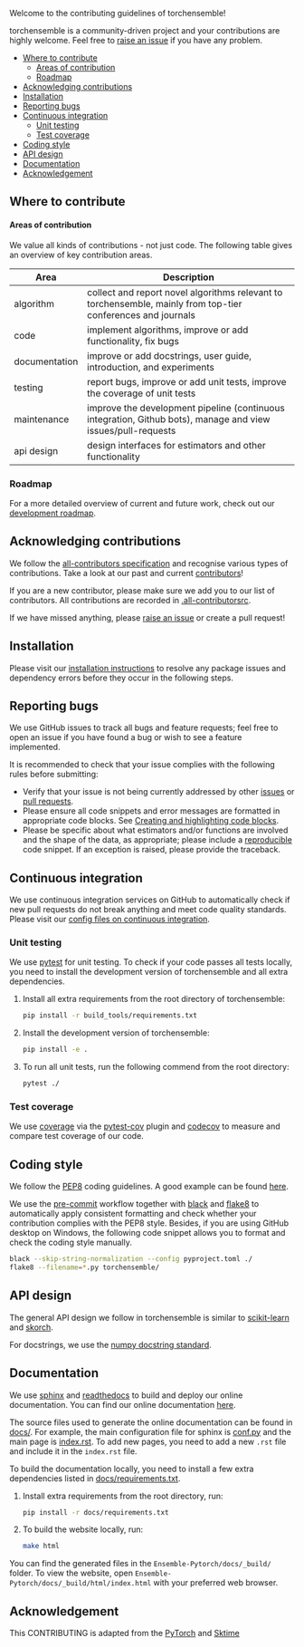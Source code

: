 Welcome to the contributing guidelines of torchensemble!

torchensemble is a community-driven project and your contributions are highly welcome. Feel free to [raise an issue](https://github.com/TorchEnsemble-Community/Ensemble-Pytorch/issues/new/choose) if you have any problem.

- [Where to contribute](#where-to-contribute)
    - [Areas of contribution](#areas-of-contribution)
  - [Roadmap](#roadmap)
- [Acknowledging contributions](#acknowledging-contributions)
- [Installation](#installation)
- [Reporting bugs](#reporting-bugs)
- [Continuous integration](#continuous-integration)
  - [Unit testing](#unit-testing)
  - [Test coverage](#test-coverage)
- [Coding style](#coding-style)
- [API design](#api-design)
- [Documentation](#documentation)
- [Acknowledgement](#acknowledgement)

Where to contribute
-------------------

#### Areas of contribution

We value all kinds of contributions - not just code. The following table gives an overview of key contribution areas.

| Area          | Description                                                                                                  |
|---------------|--------------------------------------------------------------------------------------------------------------|
| algorithm     | collect and report novel algorithms relevant to torchensemble, mainly from top-tier conferences and journals |
| code          | implement algorithms, improve or add functionality, fix bugs                                                 |
| documentation | improve or add docstrings, user guide, introduction, and experiments                                         |
| testing       | report bugs, improve or add unit tests, improve the coverage of unit tests                                   |
| maintenance   | improve the development pipeline (continuous integration, Github bots), manage and view issues/pull-requests |
| api design    | design interfaces for estimators and other functionality                                                     |

### Roadmap

For a more detailed overview of current and future work, check out our [development roadmap](https://ensemble-pytorch.readthedocs.io/en/stable/roadmap.html).

Acknowledging contributions
---------------------------

We follow the [all-contributors specification](https://allcontributors.org) and recognise various types of contributions. Take a look at our past and current [contributors](https://github.com/TorchEnsemble-Community/Ensemble-Pytorch/blob/master/CONTRIBUTORS.md)!

If you are a new contributor, please make sure we add you to our list of contributors. All contributions are recorded in [.all-contributorsrc](https://github.com/TorchEnsemble-Community/Ensemble-Pytorch/blob/master/.all-contributorsrc).

If we have missed anything, please [raise an issue](https://github.com/TorchEnsemble-Community/Ensemble-Pytorch/issues/new/choose) or create a pull request!

Installation
------------

Please visit our [installation instructions](https://ensemble-pytorch.readthedocs.io/en/stable/quick_start.html#installation) to resolve any package issues and dependency errors before they occur in the following steps.

Reporting bugs
--------------

We use GitHub issues to track all bugs and feature requests; feel free to open an issue if you have found a bug or wish to see a feature implemented.

It is recommended to check that your issue complies with the following rules before submitting:

- Verify that your issue is not being currently addressed by other [issues](https://github.com/TorchEnsemble-Community/Ensemble-Pytorch/issues) or [pull requests](https://github.com/TorchEnsemble-Community/Ensemble-Pytorch/pulls).
- Please ensure all code snippets and error messages are formatted in appropriate code blocks. See [Creating and highlighting code blocks](https://help.github.com/articles/creating-and-highlighting-code-blocks).
- Please be specific about what estimators and/or functions are involved and the shape of the data, as appropriate; please include a [reproducible](https://stackoverflow.com/help/mcve) code snippet. If an exception is raised, please provide the traceback.

Continuous integration
----------------------

We use continuous integration services on GitHub to automatically check if new pull requests do not break anything and meet code quality standards. Please visit our [config files on continuous integration](https://github.com/TorchEnsemble-Community/Ensemble-Pytorch/tree/master/.github/workflows).

### Unit testing

We use [pytest](https://docs.pytest.org/en/latest/) for unit testing. To check if your code passes all tests locally, you need to install the development version of torchensemble and all extra dependencies.

1. Install all extra requirements from the root directory of torchensemble:

    ```bash
    pip install -r build_tools/requirements.txt
    ```

2. Install the development version of torchensemble:

    ```bash
    pip install -e .
    ```

3. To run all unit tests, run the following commend from the root directory:

    ```bash
    pytest ./
    ```

### Test coverage

We use [coverage](https://coverage.readthedocs.io/en/coverage-5.3/) via the [pytest-cov](https://github.com/pytest-dev/pytest-cov) plugin and [codecov](https://codecov.io) to measure and compare test coverage of our code.

Coding style
------------

We follow the [PEP8](https://www.python.org/dev/peps/pep-0008/) coding guidelines. A good example can be found [here](https://gist.github.com/nateGeorge/5455d2c57fb33c1ae04706f2dc4fee01).

We use the [pre-commit](#Code-quality-checks) workflow together with [black](https://black.readthedocs.io/en/stable/) and [flake8](https://flake8.pycqa.org/en/latest/) to automatically apply consistent formatting and check whether your contribution complies with the PEP8 style. Besides, if you are using GitHub desktop on Windows, the following code snippet allows you to format and check the coding style manually.

``` bash
black --skip-string-normalization --config pyproject.toml ./
flake8 --filename=*.py torchensemble/
```

API design
----------

The general API design we follow in torchensemble is similar to [scikit-learn](https://scikit-learn.org/) and [skorch](https://skorch.readthedocs.io/en/latest/?badge=latest).

For docstrings, we use the [numpy docstring standard](https://numpydoc.readthedocs.io/en/latest/format.html\#docstring-standard).

Documentation
-------------

We use [sphinx](https://www.sphinx-doc.org/en/master/) and [readthedocs](https://readthedocs.org/projects/ensemble-pytorch/) to build and deploy our online documentation. You can find our online documentation [here](https://ensemble-pytorch.readthedocs.io).

The source files used to generate the online documentation can be found in [docs/](https://github.com/TorchEnsemble-Community/Ensemble-Pytorch/tree/master/docs). For example, the main configuration file for sphinx is [conf.py](https://github.com/TorchEnsemble-Community/Ensemble-Pytorch/blob/master/docs/conf.py) and the main page is [index.rst](https://github.com/TorchEnsemble-Community/Ensemble-Pytorch/blob/master/docs/index.rst). To add new pages, you need to add a new `.rst` file and include it in the `index.rst` file.

To build the documentation locally, you need to install a few extra dependencies listed in [docs/requirements.txt](https://github.com/TorchEnsemble-Community/Ensemble-Pytorch/blob/master/docs/requirements.txt).

1. Install extra requirements from the root directory, run:

    ```bash
    pip install -r docs/requirements.txt
    ```

2. To build the website locally, run:

    ```bash
    make html
    ```

You can find the generated files in the `Ensemble-Pytorch/docs/_build/` folder. To view the website, open `Ensemble-Pytorch/docs/_build/html/index.html` with your preferred web browser.

Acknowledgement
---------------

This CONTRIBUTING is adapted from the [PyTorch](https://github.com/pytorch/pytorch/blob/master/CONTRIBUTING.md) and [Sktime](https://github.com/alan-turing-institute/sktime/blob/main/CONTRIBUTING.md)